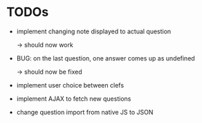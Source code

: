 # TODOs

- implement changing note displayed to actual question

  -> should now work
- BUG: on the last question, one answer comes up as undefined

  -> should now be fixed

  
- implement user choice between clefs
- implement AJAX to fetch new questions
- change question import from native JS to JSON